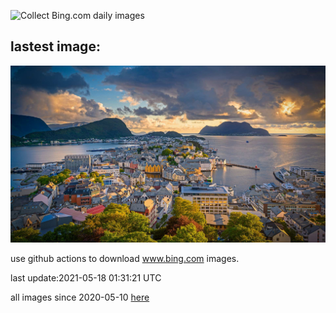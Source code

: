 ![Collect Bing.com daily images](https://github.com/counter2015/bing-daily-images/workflows/Collect%20Bing.com%20daily%20images/badge.svg)
## lastest image:
![](images/Alesund.jpg)

use github actions to download www.bing.com images.

last update:2021-05-18 01:31:21 UTC

all images since 2020-05-10 [here](https://github.com/counter2015/bing-daily-images/tree/master/images) 
